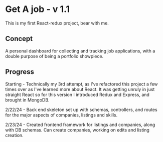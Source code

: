# Get A job - v 1.1

This is my first React-redux project, bear with me. 

## Concept
A personal dashboard for collecting and tracking job applications, with a double purpose of being a portfolio showpiece. 

## Progress
Starting - Technically my 3rd attempt, as I've refactored this project a few times over as I've learned more about React. It was getting unruly in just straight React so for this version I introduced Redux and Express, and brought in MongoDB.

2/22/24 - Back end skeleton set up with schemas, controllers, and routes for the major aspects of companies, listings and skills. 

2/23/24 - Created frontend framework for listings and companies, along with DB schemas. Can create companies, working on edits and listing creation.